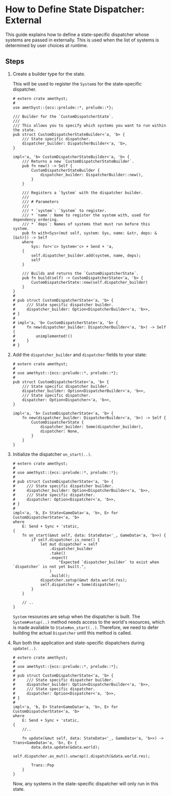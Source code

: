 # How to Define State Dispatcher: External

This guide explains how to define a state-specific dispatcher whose systems are passed in externally. This is used when the list of systems is determined by user choices at runtime.

## Steps

1. Create a builder type for the state.

    This will be used to register the `System`s for the state-specific dispatcher.

    ```rust,edition2018,no_run,noplaypen
    # extern crate amethyst;
    #
    use amethyst::{ecs::prelude::*, prelude::*};

    /// Builder for the `CustomDispatcherState`.
    ///
    /// This allows you to specify which systems you want to run within the state.
    pub struct CustomDispatcherStateBuilder<'a, 'b> {
        /// State specific dispatcher.
        dispatcher_builder: DispatcherBuilder<'a, 'b>,
    }

    impl<'a, 'b> CustomDispatcherStateBuilder<'a, 'b> {
        /// Returns a new `CustomDispatcherStateBuilder`.
        pub fn new() -> Self {
            CustomDispatcherStateBuilder {
                dispatcher_builder: DispatcherBuilder::new(),
            }
        }

        /// Registers a `System` with the dispatcher builder.
        ///
        /// # Parameters
        ///
        /// * `system`: `System` to register.
        /// * `name`: Name to register the system with, used for dependency ordering.
        /// * `deps`: Names of systems that must run before this system.
        pub fn with<Sys>(mut self, system: Sys, name: &str, deps: &[&str]) -> Self
        where
            Sys: for<'c> System<'c> + Send + 'a,
        {
            self.dispatcher_builder.add(system, name, deps);
            self
        }

        /// Builds and returns the `CustomDispatcherState`.
        pub fn build(self) -> CustomDispatcherState<'a, 'b> {
            CustomDispatcherState::new(self.dispatcher_builder)
        }
    }
    #
    # pub struct CustomDispatcherState<'a, 'b> {
    #     /// State specific dispatcher builder.
    #     dispatcher_builder: Option<DispatcherBuilder<'a, 'b>>,
    # }
    #
    # impl<'a, 'b> CustomDispatcherState<'a, 'b> {
    #     fn new(dispatcher_builder: DispatcherBuilder<'a, 'b>) -> Self {
    #         unimplemented!()
    #     }
    # }
    ```

2. Add the `dispatcher_builder` and `dispatcher` fields to your state:

    ```rust,edition2018,no_run,noplaypen
    # extern crate amethyst;
    #
    # use amethyst::{ecs::prelude::*, prelude::*};
    #
    pub struct CustomDispatcherState<'a, 'b> {
        /// State specific dispatcher builder.
        dispatcher_builder: Option<DispatcherBuilder<'a, 'b>>,
        /// State specific dispatcher.
        dispatcher: Option<Dispatcher<'a, 'b>>,
    }

    impl<'a, 'b> CustomDispatcherState<'a, 'b> {
        fn new(dispatcher_builder: DispatcherBuilder<'a, 'b>) -> Self {
            CustomDispatcherState {
                dispatcher_builder: Some(dispatcher_builder),
                dispatcher: None,
            }
        }
    }
    ```

3. Initialize the dispatcher `on_start(..)`.

    ```rust,edition2018,no_run,noplaypen
    # extern crate amethyst;
    #
    # use amethyst::{ecs::prelude::*, prelude::*};
    #
    # pub struct CustomDispatcherState<'a, 'b> {
    #     /// State specific dispatcher builder.
    #     dispatcher_builder: Option<DispatcherBuilder<'a, 'b>>,
    #     /// State specific dispatcher.
    #     dispatcher: Option<Dispatcher<'a, 'b>>,
    # }
    #
    impl<'a, 'b, E> State<GameData<'a, 'b>, E> for CustomDispatcherState<'a, 'b>
    where
        E: Send + Sync + 'static,
    {
        fn on_start(&mut self, data: StateData<'_, GameData<'a, 'b>>) {
            if self.dispatcher.is_none() {
                let mut dispatcher = self
                    .dispatcher_builder
                    .take()
                    .expect(
                        "Expected `dispatcher_builder` to exist when `dispatcher` is not yet built.",
                    )
                    .build();
                dispatcher.setup(&mut data.world.res);
                self.dispatcher = Some(dispatcher);
            }
        }

        // ..
    }
    ```

    `System` resources are setup when the dispatcher is built. The `System#setup(..)` method needs access to the world's resources, which is made available to `State#on_start(..)`. Therefore, we need to defer building the actual `Dispatcher` until this method is called.

4. Run both the application and state-specific dispatchers during `update(..)`.

    ```rust,edition2018,no_run,noplaypen
    # extern crate amethyst;
    #
    # use amethyst::{ecs::prelude::*, prelude::*};
    #
    # pub struct CustomDispatcherState<'a, 'b> {
    #     /// State specific dispatcher builder.
    #     dispatcher_builder: Option<DispatcherBuilder<'a, 'b>>,
    #     /// State specific dispatcher.
    #     dispatcher: Option<Dispatcher<'a, 'b>>,
    # }
    #
    impl<'a, 'b, E> State<GameData<'a, 'b>, E> for CustomDispatcherState<'a, 'b>
    where
        E: Send + Sync + 'static,
    {
        //..

        fn update(&mut self, data: StateData<'_, GameData<'a, 'b>>) -> Trans<GameData<'a, 'b>, E> {
            data.data.update(&data.world);
            self.dispatcher.as_mut().unwrap().dispatch(&data.world.res);

            Trans::Pop
        }
    }
    ```

    Now, any systems in the state-specific dispatcher will only run in this state.
